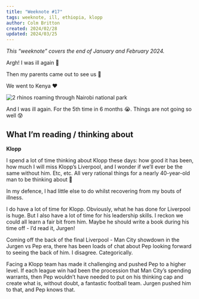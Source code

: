 ```yaml
---
title: "Weeknote #17"
tags: weeknote, ill, ethiopia, klopp
author: Colm Britton
created: 2024/02/28
updated: 2024/03/25
---
```


*This “weeknote” covers the end of January and February 2024.*

Argh!
I was ill again 🤢

Then my parents came out to see us 🛬

We went to Kenya ❤️

![2 rhinos roaming through Nairobi national park](/static/images/notes/images/travel/rhinos_nairobi_small.jpg)

And I was ill again. For the 5th time in 6 months 😭.
Things are not going so well 😰

## What I’m reading / thinking about

**Klopp**

I spend a lot of time thinking about Klopp these days: how good it has been, how much I will miss Klopp’s Liverpool, and I wonder if we’ll ever be the same without him. Etc, etc.
All very rational things for a nearly 40-year-old man to be thinking about 🤣

In my defence, I had little else to do whilst recovering from my bouts of illness.

I do have a lot of time for Klopp. Obviously, what he has done for Liverpool is huge. But I also have a lot of time for his leadership skills. I reckon we could all learn a fair bit from him. Maybe he should write a book during his time off - I’d read it, Jurgen!

Coming off the back of the final Liverpool - Man City showdown in the Jurgen vs Pep era, there has been loads of chat about Pep looking forward to seeing the back of him. I disagree. Categorically.

Facing a Klopp team has made it challenging and pushed Pep to a higher level. If each league win had been the procession that Man City’s spending warrants, then Pep wouldn’t have needed to put on his thinking cap and create what is, without doubt, a fantastic football team. Jurgen pushed him to that, and Pep knows that.
